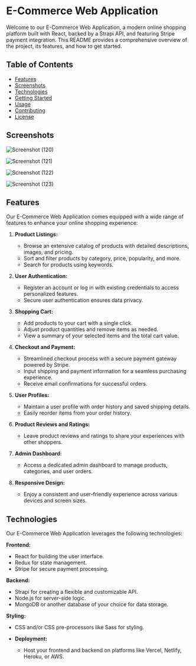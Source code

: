 # E-Commerce Web Application

Welcome to our E-Commerce Web Application, a modern online shopping platform built with React, backed by a Strapi API, and featuring Stripe payment integration. This README provides a comprehensive overview of the project, its features, and how to get started.

## Table of Contents

- [Features](#features)
- [Screenshots](#screenshots)
- [Technologies](#technologies)
- [Getting Started](#getting-started)
- [Usage](#usage)
- [Contributing](#contributing)
- [License](#license)

## Screenshots

![Screenshot (120)](https://github.com/Bandinikhil/ecommerce_webApp/assets/105233916/1239e73d-b75f-42c5-b6ba-08faea0bbba3)

![Screenshot (121)](https://github.com/Bandinikhil/ecommerce_webApp/assets/105233916/8d11b2d8-8aea-4f51-8759-54ca06640b81)

![Screenshot (122)](https://github.com/Bandinikhil/ecommerce_webApp/assets/105233916/b3051871-5c64-47b6-a1e8-59c16d6b7f19)

![Screenshot (123)](https://github.com/Bandinikhil/ecommerce_webApp/assets/105233916/c19a5b84-a4cf-400e-8591-d6463ebb6c1a)



## Features

Our E-Commerce Web Application comes equipped with a wide range of features to enhance your online shopping experience:

1. **Product Listings:**
   - Browse an extensive catalog of products with detailed descriptions, images, and pricing.
   - Sort and filter products by category, price, popularity, and more.
   - Search for products using keywords.

2. **User Authentication:**
   - Register an account or log in with existing credentials to access personalized features.
   - Secure user authentication ensures data privacy.

3. **Shopping Cart:**
   - Add products to your cart with a single click.
   - Adjust product quantities and remove items as needed.
   - View a summary of your selected items and the total cart value.

4. **Checkout and Payment:**
   - Streamlined checkout process with a secure payment gateway powered by Stripe.
   - Input shipping and payment information for a seamless purchasing experience.
   - Receive email confirmations for successful orders.

5. **User Profiles:**
   - Maintain a user profile with order history and saved shipping details.
   - Easily reorder items from your order history.

6. **Product Reviews and Ratings:**
   - Leave product reviews and ratings to share your experiences with other shoppers.

7. **Admin Dashboard:**
   - Access a dedicated admin dashboard to manage products, categories, and user orders.

8. **Responsive Design:**
   - Enjoy a consistent and user-friendly experience across various devices and screen sizes.

## Technologies

Our E-Commerce Web Application leverages the following technologies:

 **Frontend:**
  - React for building the user interface.
  - Redux for state management.
  - Stripe for secure payment processing.

 **Backend:**
  - Strapi for creating a flexible and customizable API.
  - Node.js for server-side logic.
  - MongoDB or another database of your choice for data storage.

 **Styling:**
  - CSS and/or CSS pre-processors like Sass for styling.

- **Deployment:**
  - Host your frontend and backend on platforms like Vercel, Netlify, Heroku, or AWS.


